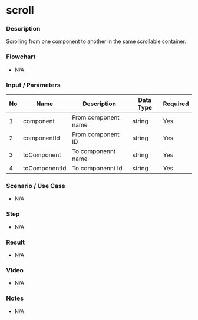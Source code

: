 # scroll

### Description

Scrolling from one component to another in the same scrollable container.
### Flowchart

- N/A

### Input / Parameters

| No | Name | Description | Data Type | Required |
| ------ | ------ | ------ |------ | ------ |
| 1 | component | From component name | string | Yes |
| 2 | componentId | From component ID | string | Yes | 
| 3 | toComponent | To componennt name | string | Yes | 
| 4 | toComponentId | To componennt Id | string | Yes | 

### Scenario / Use Case

- N/A

### Step

- N/A

### Result

- N/A

### Video

- N/A

### Notes

- N/A